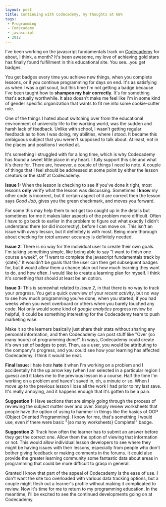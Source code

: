 ```yaml
---
layout: post
title: Continuing with Codecademy, my thoughts at 68%  
tags: 
 - Programming
 - Codecademy
 - javascript
 - 2012
---
```


I've been working on the javascript fundamentals track on [Codecademy](http://www.codecademy.com/#!/exercises/0) for about, I think, a month?  It's been awesome, my love of achieving gold stars has finally found fulfillment in this educational site.  You see...you get badges.  

You get badges every time you achieve new things, when you complete lessons, or if you continue programming for days on end.  It's as satisfying as when I was a girl scout, but this time I'm not getting a badge because I've been taught how to **shampoo my hair correctly**.  It's for something that's actually worthwhile.  It also doesn't make me feel like I'm in some kind of gender specific organization that wants to fit me into some cookie-cutter role.

One of the things I hated about switching over from the educational environment of university life to the working world, was the sudden and harsh lack of feedback.  Unlike with school, I wasn't getting regular feedback as to how I was doing, my abilities, where I stood.  It became this ambiguous subject that you weren't supposed to talk about.  At least, not in the places and positions I worked at.

It's something I struggled with for a long time, which is why Codecademy has found a sweet little place in my heart.  I fully support this site and what it's there for.  There are, however, a couple of things I need to note.  A couple of things that I feel should be addressed at some point by either the lesson creators or the staff at Codecademy.   

**Issue 1:**  When the lesson is checking to see if you've done it right, most lessons **only** verify what the lesson was discussing.  Sometimes I **know** my other code is incorrect, but if certain aspect of it are correct then the lesson says *Good Job*, gives you the green checkmark, and moves you forward.  

For some this may help them to not get too caught up in the details but sometimes for me it makes later aspects of the problem more difficult.  Often I have to go back to earlier in the problem to figure out what exactly I didn't understand there (or did incorrectly), before I can move on.  This isn't an issue with *every* lesson, but it definitely is with most.  Being more thorough about checking for *total* answer accuracy is definitely needed.

**Issue 2:**  There is no way for the individual user to create their own goals.  I'm talking something simple, like being able to say "I want to finish one course a week", or "I want to complete the javascript fundamentals track by {date}."  It wouldn't be goals that the user can then get subsequent badges for, but it would allow them a chance plan out how much learning they want to do, and how often.  I would like to create a learning plan for myself.  I think it's something that should at least be an option.

**Issue 3:** This is somewhat related to *issue 2*, in that there is no way to track your progress.  You get a quick overview of your *recent activity*, but no way to see how much programming you've done, when you started, if you had weeks when you went overboard or others when you barely touched any code.  Not only would some kind of *google analytics* progress review be helpful, it could be something interesting for the Codecademy team to push marketing wise.  

Make it so the learners basically just share their stats without sharing any personal information, and then Codecademy can post stuff like "Over {so many hours} of programming done!".  In ways, Codecademy could create it's own set of badges to post.  Then, as a user, you would be attributing to the company's progress, and you could see how your learning has affected Codecademy.  I think it would be neat.

**Final Issue:**  I hate *hate* **hate** it when I'm working on a problem and I accidentally hit the up arrow key (when I am selected in a particular region I guess) and it takes me to the previous lesson in a course.  Half the time I'm working on a problem and haven't saved in, oh, a minute or so.  When I move up to the previous lesson I lose all the work I had  prior to my last save.  It's really annoying, and it happens enough that it's gotten to be a pain.     

**Suggestion 1:** Have sections that are simply going through the process of reviewing the subject matter over and over.  Simply review worksheets that people have the option of using to hammer in things like the basics of OOP (Object Oriented Programming).  I know for me, that's something I would use, even if there were basic "{so many worksheets} Complete!" badge.

**Suggestion 2:** Track how often the learner has to submit an answer before they get the correct one.  Allow them the option of viewing that information or not.  This would allow individual lesson developers to see where they might be having issues with their lessons, especially from people who don't bother giving feedback or making comments in the forums.  It could also provide the greater learning community some fantastic data about areas in programming that could be more difficult to grasp in general.  

Granted I know that part of the appeal of Codecademy is the ease of use.  I don't want the site too overloaded with various data tracking options, but a couple might flesh out a learner's profile without making it complicated to review.  Now it's time for me to return to my programming education.  In the meantime, I'll be excited to see the continued developments going on at Codecademy. 